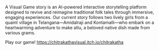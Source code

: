 A Visual Game story is an AI-powered interactive storytelling platform designed to revive and reimagine traditional folk tales through immersive, engaging experiences. 
Our current story follows two lively girls from a quaint village in Telangana—Amidalraji and Kontamalli—who embark on a heartwarming adventure to make atlu, a beloved native dish made from various grams.

Play our game!
https://chitrakathavisual.itch.io/chitrakatha
